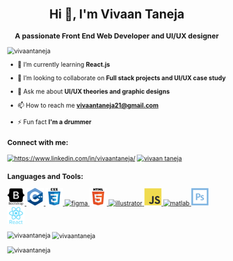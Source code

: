 <h1 align="center">Hi 👋, I'm Vivaan Taneja</h1>
<h3 align="center">A passionate Front End Web Developer and UI/UX designer</h3>

<p align="left"> <img src="https://komarev.com/ghpvc/?username=vivaantaneja&label=Profile%20views&color=0e75b6&style=flat" alt="vivaantaneja" /> </p>

- 🌱 I’m currently learning **React.js**

- 👯 I’m looking to collaborate on **Full stack projects and UI/UX case study**

- 💬 Ask me about **UI/UX theories and graphic designs**

- 📫 How to reach me **vivaantaneja21@gmail.com**

- ⚡ Fun fact **I'm a drummer**

<h3 align="left">Connect with me:</h3>
<p align="left">
<a href="https://linkedin.com/in/https://www.linkedin.com/in/vivaantaneja/" target="blank"><img align="center" src="https://raw.githubusercontent.com/rahuldkjain/github-profile-readme-generator/master/src/images/icons/Social/linked-in-alt.svg" alt="https://www.linkedin.com/in/vivaantaneja/" height="30" width="40" /></a>
<a href="https://www.youtube.com/c/vivaan taneja" target="blank"><img align="center" src="https://raw.githubusercontent.com/rahuldkjain/github-profile-readme-generator/master/src/images/icons/Social/youtube.svg" alt="vivaan taneja" height="30" width="40" /></a>
</p>

<h3 align="left">Languages and Tools:</h3>
<p align="left"> <a href="https://getbootstrap.com" target="_blank" rel="noreferrer"> <img src="https://raw.githubusercontent.com/devicons/devicon/master/icons/bootstrap/bootstrap-plain-wordmark.svg" alt="bootstrap" width="40" height="40"/> </a> <a href="https://www.w3schools.com/cpp/" target="_blank" rel="noreferrer"> <img src="https://raw.githubusercontent.com/devicons/devicon/master/icons/cplusplus/cplusplus-original.svg" alt="cplusplus" width="40" height="40"/> </a> <a href="https://www.w3schools.com/css/" target="_blank" rel="noreferrer"> <img src="https://raw.githubusercontent.com/devicons/devicon/master/icons/css3/css3-original-wordmark.svg" alt="css3" width="40" height="40"/> </a> <a href="https://www.figma.com/" target="_blank" rel="noreferrer"> <img src="https://www.vectorlogo.zone/logos/figma/figma-icon.svg" alt="figma" width="40" height="40"/> </a> <a href="https://www.w3.org/html/" target="_blank" rel="noreferrer"> <img src="https://raw.githubusercontent.com/devicons/devicon/master/icons/html5/html5-original-wordmark.svg" alt="html5" width="40" height="40"/> </a> <a href="https://www.adobe.com/in/products/illustrator.html" target="_blank" rel="noreferrer"> <img src="https://www.vectorlogo.zone/logos/adobe_illustrator/adobe_illustrator-icon.svg" alt="illustrator" width="40" height="40"/> </a> <a href="https://developer.mozilla.org/en-US/docs/Web/JavaScript" target="_blank" rel="noreferrer"> <img src="https://raw.githubusercontent.com/devicons/devicon/master/icons/javascript/javascript-original.svg" alt="javascript" width="40" height="40"/> </a> <a href="https://www.mathworks.com/" target="_blank" rel="noreferrer"> <img src="https://upload.wikimedia.org/wikipedia/commons/2/21/Matlab_Logo.png" alt="matlab" width="40" height="40"/> </a> <a href="https://www.photoshop.com/en" target="_blank" rel="noreferrer"> <img src="https://raw.githubusercontent.com/devicons/devicon/master/icons/photoshop/photoshop-line.svg" alt="photoshop" width="40" height="40"/> </a> <a href="https://reactjs.org/" target="_blank" rel="noreferrer"> <img src="https://raw.githubusercontent.com/devicons/devicon/master/icons/react/react-original-wordmark.svg" alt="react" width="40" height="40"/> </a> </p>

<p><img align="left" src="https://github-readme-stats.vercel.app/api/top-langs?username=vivaantaneja&show_icons=true&locale=en&layout=compact" alt="vivaantaneja" /></p>

<p>&nbsp;<img align="center" src="https://github-readme-stats.vercel.app/api?username=vivaantaneja&show_icons=true&locale=en" alt="vivaantaneja" /></p>

<p><img align="center" src="https://github-readme-streak-stats.herokuapp.com/?user=vivaantaneja&" alt="vivaantaneja" /></p>
